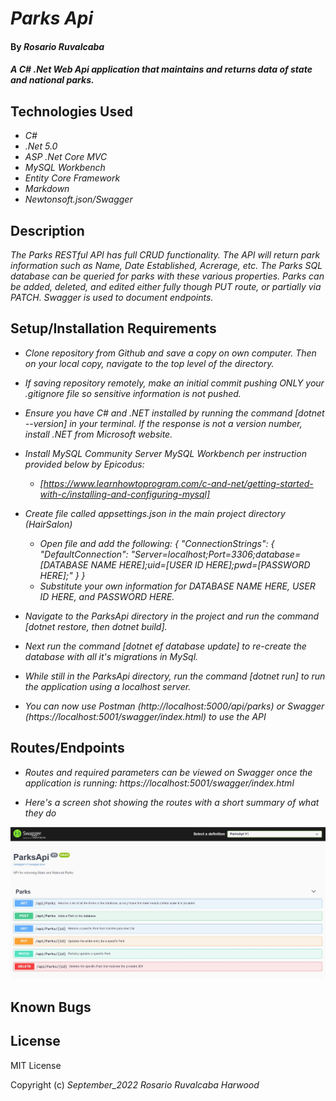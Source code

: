 # _Parks Api_

#### By _**Rosario Ruvalcaba**_

#### _A C# .Net Web Api application that maintains and returns data of state and national parks._

## Technologies Used

* _C#_
* _.Net 5.0_
* _ASP .Net Core MVC_
* _MySQL Workbench_
* _Entity Core Framework_
* _Markdown_
* _Newtonsoft.json/Swagger_


## Description

_The Parks RESTful API has full CRUD functionality. The API will return park information such as Name, Date Established, Acrerage, etc. The Parks SQL database can be queried for parks with these various properties. Parks can be added, deleted, and edited either fully though PUT route, or partially via PATCH. Swagger is used to document endpoints._


## Setup/Installation Requirements

* _Clone repository from Github and save a copy on own computer. Then on your local copy, navigate to the top level of the directory._

* _If saving repository remotely, make an initial commit pushing ONLY your .gitignore file so sensitive information is not pushed._

* _Ensure you have C# and .NET installed by running the command [dotnet --version] in your terminal. If the response is not a version number, install .NET from Microsoft website._

* _Install MySQL Community Server MySQL Workbench per instruction provided below by Epicodus:_
  * _[https://www.learnhowtoprogram.com/c-and-net/getting-started-with-c/installing-and-configuring-mysql]_


* _Create file called appsettings.json in the main project directory (HairSalon)_
  * _Open file and add the following: { "ConnectionStrings": { "DefaultConnection": "Server=localhost;Port=3306;database=[DATABASE NAME HERE];uid=[USER ID HERE];pwd=[PASSWORD HERE];" } }_
  * _Substitute your own information for DATABASE NAME HERE, USER ID HERE, and PASSWORD HERE._

* _Navigate to the ParksApi directory in the project and run the command [dotnet restore, then dotnet build]._

* _Next run the command [dotnet ef database update] to re-create the database with all it's migrations in MySql._

* _While still in the ParksApi directory, run the command [dotnet run] to run the application using a localhost server._

* _You can now use Postman (http://localhost:5000/api/parks) or Swagger (https://localhost:5001/swagger/index.html) to use the API_

## Routes/Endpoints

* _Routes and required parameters can be viewed on Swagger once the application is running: https://localhost:5001/swagger/index.html_

* _Here's a screen shot showing the routes with a short summary of what they do_

![Alt text](/ParksApi/SwaggerScreenShot.jpg?raw=ture "Optional Title")


## Known Bugs


## License

MIT License

Copyright (c) _September_2022_ _Rosario Ruvalcaba Harwood_